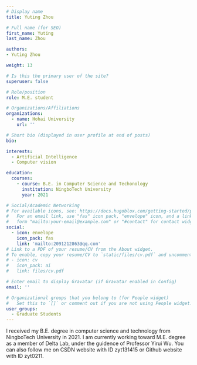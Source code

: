 ```yaml
---
# Display name
title: Yuting Zhou

# Full name (for SEO)
first_name: Yuting
last_name: Zhou

authors:
- Yuting Zhou

weight: 13

# Is this the primary user of the site?
superuser: false

# Role/position
role: M.E. student

# Organizations/Affiliations
organizations:
  - name: Hohai University
    url: ''

# Short bio (displayed in user profile at end of posts)
bio: 

interests:
  - Artificial Intelligence
  - Computer vision

education:
  courses:
    - course: B.E. in Computer Science and Techonology
      institution: NingboTech University
      year: 2021

# Social/Academic Networking
# For available icons, see: https://docs.hugoblox.com/getting-started/page-builder/#icons
#   For an email link, use "fas" icon pack, "envelope" icon, and a link in the
#   form "mailto:your-email@example.com" or "#contact" for contact widget.
social:
  - icon: envelope
    icon_pack: fas
    link: 'mailto:2091212863@qq.com'
# Link to a PDF of your resume/CV from the About widget.
# To enable, copy your resume/CV to `static/files/cv.pdf` and uncomment the lines below.
# - icon: cv
#   icon_pack: ai
#   link: files/cv.pdf

# Enter email to display Gravatar (if Gravatar enabled in Config)
email: ''

# Organizational groups that you belong to (for People widget)
#   Set this to `[]` or comment out if you are not using People widget.
user_groups:
  - Graduate Students
---
```


I received my B.E. degree in computer science and technology from NingboTech University in 2021. I am currently working toward M.E. degree as a member of Delta Lab, under the guidence of Professor Yirui Wu. You can also follow me on CSDN website with ID zyt131415 or Github website with ID zyt0211.